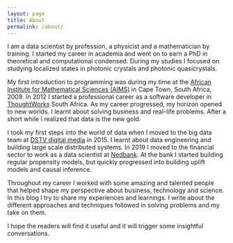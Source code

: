 ```yaml
---
layout: page
title: About
permalink: /about/
---
```


I am a data scientist by profession, a physicist and a mathematician by training. I started my career in academia and went on to earn a PhD in theoretical and computational condensed. During my studies I focused on studying localized states in photonic crystals and photonic quasicrystals.

My first introduction to programming was during my time at the [African Institute for Mathematical Sciences (AIMS)](https://www.aims.ac.za) in Cape Town, South Africa, 2009. In 2012 I started a professional career as a software developer in [ThoughtWorks](https://www.thoughtworks.com) South Africa. As my career progressed, my horizon opened to new worlds. I learnt about solving business and real-life problems. After a short while I realized that data is the new gold.

I took my first steps into the world of data when I moved to the big data team at [DSTV digital media](https://www.dstv.com) in 2015. I learnt about data engineering and building large scale distributed systems. In 2019 I moved to the financial sector to work as a data scientist at [Nedbank](https://www.nedbank.co.za). At the bank I started building regular propensity models, but quickly progressed into building uplift models and causal inference.

Throughout my career I worked with some amazing and talented people that helped shape my perspective about business, technology and science. In this blog I try to share my experiences and learnings. I write about the different approaches and techniques followed in solving problems and my take on them.

I hope the readers will find it useful and it will trigger some insightful conversations.